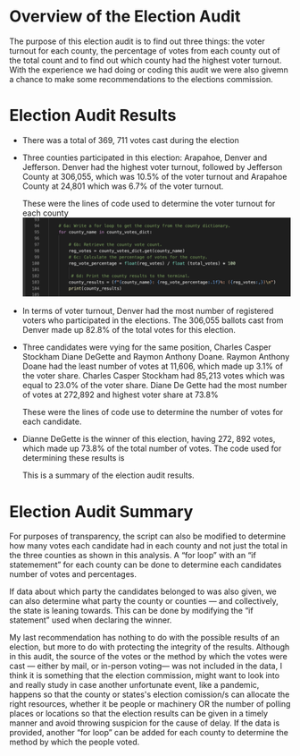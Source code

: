 # Overview of the Election Audit
The purpose of this election audit is to find out three things: the voter turnout for each county, the percentage of votes from each county out of the total count and to find out which county had the highest voter turnout. With the experience we had doing or coding this audit we were also givemn a chance to make some recommendations to the elections commission.

# Election Audit Results

* There was a total of 369, 711 votes cast during the election

* Three counties participated in this election: Arapahoe, Denver and Jefferson. Denver had the highest voter turnout, followed by Jefferson County at 306,055, which was 10.5% of the voter turnout and Arapahoe County at 24,801 which was 6.7% of the voter turnout.

  These were the lines of code used to determine the voter turnout for each county
 ![Determining_county_turnouts](Resources/county_vote_counts1.png)

* In terms of voter turnout, Denver had the most number of registered voters who participated in the elections. The 306,055 ballots cast from Denver made up 82.8% of the total votes for this election.

* Three candidates were vying for the same position, Charles Casper Stockham Diane DeGette and Raymon Anthony Doane.
Raymon Anthony Doane had the least number of votes at 11,606, which made up 3.1% of the voter share. Charles Casper Stockham had 85,213 votes which was equal to 23.0% of the voter share. Diane De Gette had the most number of votes at 272,892 and highest voter share at 73.8%

  These were the lines of code use to determine the number of votes for each candidate. 

* Dianne DeGette is the winner of this election, having 272, 892 votes, which made up 73.8% of the total number of votes.
The code used for determining these results is 

  This is a summary of the election audit results.


# Election Audit Summary

For purposes of transparency, the script can also be modified to determine how many votes each candidate had in each county and not just the total in the three counties as shown in this analysis. A “for loop” with an “if statemement” for each county can be done to determine each candidates number of votes and percentages.

If data about which party the candidates belonged to was also given, we can also determine what party the county or counties — and collectively, the state is leaning towards. This can be done by modifying the “if statement” used when declaring the winner.

My last recommendation has nothing to do with the possible results of an election, but more to do with protecting the integrity of the results. Although in this audit, the source of the votes or the method by which the votes were cast — either by mail, or in-person voting— was not included in the data, I think it is something that the election commission, might want to look into and really study in case another unfortunate event, like a pandemic, happens so that the county or states's election comission/s can allocate the right resources, whether it be people or machinery OR the number of polling places or locations so that the election results can be given in a timely manner and avoid throwing suspicion for the cause of delay. If the data is provided, another “for loop” can be added for each county to determine the method by which the people voted. 
